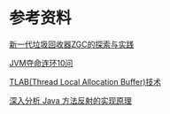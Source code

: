# 参考资料
[新一代垃圾回收器ZGC的探索与实践](https://tech.meituan.com/2020/08/06/new-zgc-practice-in-meituan.html)  

[JVM夺命连环10问](https://mp.weixin.qq.com/s?__biz=MzkzNTEwOTAxMA==&mid=2247485143&idx=1&sn=fd442fde5fbea90ae2314b1f7f88b1d8&chksm=c2b24e2af5c5c73c91c54d4932598e8d375803c361e2e5b52c32daa9ca200e9ac348ba4f04cb&scene=178&cur_album_id=1512519209967271939#rd)  

[TLAB(Thread Local Allocation Buffer)技术](https://mp.weixin.qq.com/s/Wws24Fhg1nH4dHvtcFYi2g)  

[深入分析 Java 方法反射的实现原理](https://mp.weixin.qq.com/s/I4RtAdwWvVDYcs63MZ31ng)




